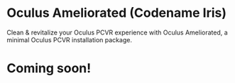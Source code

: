 # Oculus Ameliorated (Codename Iris)
Clean &amp; revitalize your Oculus PCVR experience with Oculus Ameliorated, a minimal Oculus PCVR installation package.

# Coming soon!

